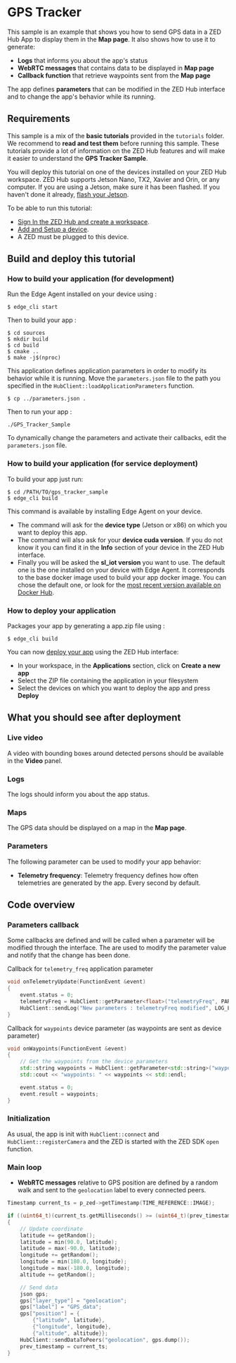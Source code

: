 # GPS Tracker

This sample is an example that shows you how to send GPS data in a ZED Hub App to display them in the **Map page**. It also shows how to use it to generate:

- **Logs** that informs you about the app's status
- **WebRTC messages** that contains data to be displayed in **Map page**
- **Callback function** that retrieve waypoints sent from the **Map page**

The app defines **parameters** that can be modified in the ZED Hub interface and to change the app's behavior while its running.

## Requirements

This sample is a mix of the **basic tutorials** provided in the `tutorials` folder. We recommend to **read and test them** before running this sample. These tutorials provide a lot of information on the ZED Hub features and will make it easier to understand the **GPS Tracker Sample**.

You will deploy this tutorial on one of the devices installed on your ZED Hub workspace. ZED Hub supports Jetson Nano, TX2, Xavier and Orin, or any computer. If you are using a Jetson, make sure it has been flashed. If you haven't done it already, [flash your Jetson](https://docs.nvidia.com/sdk-manager/install-with-sdkm-jetson/index.html).

To be able to run this tutorial:

- [Sign In the ZED Hub and create a workspace](https://www.stereolabs.com/docs/cloud/overview/get-workspace/).
- [Add and Setup a device](https://www.stereolabs.com/docs/cloud/overview/setup-device/).
- A ZED must be plugged to this device.

## Build and deploy this tutorial

### How to build your application (for development)

Run the Edge Agent installed on your device using :

```
$ edge_cli start
```

Then to build your app :

```
$ cd sources
$ mkdir build
$ cd build
$ cmake ..
$ make -j$(nproc)
```

This application defines application parameters in order to modify its behavior while it is running. Move the `parameters.json` file to the path you specified in the `HubClient::loadApplicationParameters` function.

```
$ cp ../parameters.json .
```

Then to run your app :

```
./GPS_Tracker_Sample
```

To dynamically change the parameters and activate their callbacks, edit the `parameters.json` file.

### How to build your application (for service deployment)

To build your app just run:

```
$ cd /PATH/TO/gps_tracker_sample
$ edge_cli build
```

This command is available by installing Edge Agent on your device.

- The command will ask for the **device type** (Jetson or x86) on which you want to deploy this app.
- The command will also ask for your **device cuda version**. If you do not know it you can find it in the **Info** section of your device in the ZED Hub interface.
- Finally you will be asked the **sl_iot version** you want to use. The default one is the one installed on your device with Edge Agent. It corresponds to the base docker image used to build your app docker image. You can chose the default one, or look for the [most recent version available on Docker Hub](https://hub.docker.com/r/stereolabs/iot/tags?page=1&ordering=last_updated).

### How to deploy your application

Packages your app by generating a app.zip file using :

```
$ edge_cli build
```

You can now [deploy your app](https://www.stereolabs.com/docs/cloud/applications/deployment/) using the ZED Hub interface:

- In your workspace, in the **Applications** section, click on **Create a new app**
- Select the ZIP file containing the application in your filesystem
- Select the devices on which you want to deploy the app and press **Deploy**

## What you should see after deployment

### Live video

A video with bounding boxes around detected persons should be available in the **Video** panel.

### Logs

The logs should inform you about the app status.

### Maps

The GPS data should be displayed on a map in the **Map page**.

### Parameters

The following parameter can be used to modify your app behavior:

- **Telemetry frequency**: Telemetry frequency defines how often telemetries are generated by the app. Every second by default.

## Code overview

### Parameters callback

Some callbacks are defined and will be called when a parameter will be modified through the interface. The are used to modify the parameter value and notify that the change has been done.

Callback for `telemetry_freq` application parameter

```c++
void onTelemetryUpdate(FunctionEvent &event)
{
    event.status = 0;
    telemetryFreq = HubClient::getParameter<float>("telemetryFreq", PARAMETER_TYPE::APPLICATION, telemetryFreq);
    HubClient::sendLog("New parameters : telemetryFreq modified", LOG_LEVEL::INFO);
}
```

Callback for `waypoints` device parameter (as waypoints are sent as device parameter)

```c++
void onWaypoints(FunctionEvent &event)
{
    // Get the waypoints from the device parameters
    std::string waypoints = HubClient::getParameter<std::string>("waypoints", PARAMETER_TYPE::DEVICE, "[]");
    std::cout << "waypoints: " << waypoints << std::endl;

    event.status = 0;
    event.result = waypoints;
}
```

### Initialization

As usual, the app is init with `HubClient::connect` and `HubClient::registerCamera` and the ZED is started with the ZED SDK `open` function.

### Main loop

- **WebRTC messages** relative to GPS position are defined by a random walk and sent to the `geolocation` label to every connected peers.

```c++
Timestamp current_ts = p_zed->getTimestamp(TIME_REFERENCE::IMAGE);

if ((uint64_t)(current_ts.getMilliseconds() >= (uint64_t)(prev_timestamp.getMilliseconds() + (uint64_t)telemetryFreq * 1000ULL)))
{
    // Update coordinate
    latitude += getRandom();
    latitude = min(90.0, latitude);
    latitude = max(-90.0, latitude);
    longitude += getRandom();
    longitude = min(180.0, longitude);
    longitude = max(-180.0, longitude);
    altitude += getRandom();

    // Send data
    json gps;
    gps["layer_type"] = "geolocation";
    gps["label"] = "GPS_data";
    gps["position"] = {
        {"latitude", latitude},
        {"longitude", longitude},
        {"altitude", altitude}};
    HubClient::sendDataToPeers("geolocation", gps.dump());
    prev_timestamp = current_ts;
}
```
